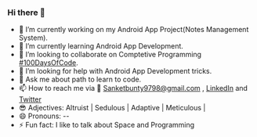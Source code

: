 ### Hi there 👋

- 🔭 I’m currently working on my Android App Project(Notes Management System).
- 🌱 I’m currently learning Android App Development.
- 👯 I’m looking to collaborate on Comptetive Programming [#100DaysOfCode](https://twitter.com/_100DaysOfCode).
- 🤔 I’m looking for help with Android App Development tricks.
- 💬 Ask me about path to learn to code.
- 📫 How to reach me via 📧 Sanketbunty9798@gmail.com , [LinkedIn](https://www.linkedin.com/in/sank-et-data/) and [Twitter](https://twitter.com/Sanketbunty)
- 😎 Adjectives: Altruist | Sedulous | Adaptive | Meticulous | 
- 😄 Pronouns: --
- ⚡ Fun fact: I like to talk about Space and Programming
